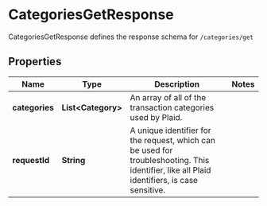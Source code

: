 

# CategoriesGetResponse

CategoriesGetResponse defines the response schema for `/categories/get`

## Properties

| Name | Type | Description | Notes |
|------------ | ------------- | ------------- | -------------|
|**categories** | **List&lt;Category&gt;** | An array of all of the transaction categories used by Plaid. |  |
|**requestId** | **String** | A unique identifier for the request, which can be used for troubleshooting. This identifier, like all Plaid identifiers, is case sensitive. |  |



